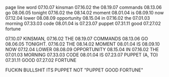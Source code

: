 page line word
07.10.07 kinsman
07.16.02 the
08.19.07 commands
08.13.06 go
08.06.05 tonight
07.16.02 the
08.14.02 moment
08.01.04 is
08.09.10 now
07.12.04 lower
08.08.09 opportunity
08.15.04 in
07.16.02 the
07.01.03 morning
07.33.03 code
08.01.04 is
07.23.07 puppet
07.31.11 good
07.27.02 fortune


07.10.07 KINSMAN,
07.16.02 THE
08.19.07 COMMANDS
08.13.06 GO
08.06.05 TONIGHT.
07.16.02 THE 
08.14.02 MOMENT
08.01.04 IS
08.09.10 NOW
07.12.04 LOWER
08.08.09 OPPORTUNITY
08.15.04 IN
07.16.02 THE
07.01.03 MORNING
07.33.03 CODE
08.01.04 IS
07.23.07 PUPPET (A, TO)
07.31.11 GOOD
07.27.02 FORTUNE


FUCKIN BULLSHIT ITS PUPPET NOT "PUPPET GOOD FORTUNE"